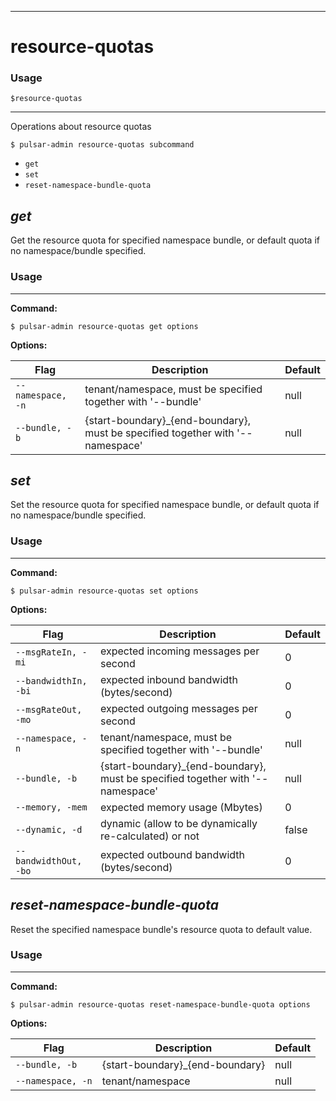 ------------

# resource-quotas

### Usage

`$resource-quotas`

------------

Operations about resource quotas


```bdocs-tab:example_shell
$ pulsar-admin resource-quotas subcommand
```

* `get`
* `set`
* `reset-namespace-bundle-quota`


## <em>get</em>

Get the resource quota for specified namespace bundle, or default quota if no namespace/bundle specified.

### Usage

------------

**Command:**

```bdocs-tab:example_shell
$ pulsar-admin resource-quotas get options
```

**Options:**

|Flag|Description|Default|
|---|---|---|
| `--namespace, -n` | tenant/namespace, must be specified together with '--bundle'|null||
| `--bundle, -b` | {start-boundary}_{end-boundary}, must be specified together with '--namespace'|null||


## <em>set</em>

Set the resource quota for specified namespace bundle, or default quota if no namespace/bundle specified.

### Usage

------------

**Command:**

```bdocs-tab:example_shell
$ pulsar-admin resource-quotas set options
```

**Options:**

|Flag|Description|Default|
|---|---|---|
| `--msgRateIn, -mi` | expected incoming messages per second|0||
| `--bandwidthIn, -bi` | expected inbound bandwidth (bytes/second)|0||
| `--msgRateOut, -mo` | expected outgoing messages per second|0||
| `--namespace, -n` | tenant/namespace, must be specified together with '--bundle'|null||
| `--bundle, -b` | {start-boundary}_{end-boundary}, must be specified together with '--namespace'|null||
| `--memory, -mem` | expected memory usage (Mbytes)|0||
| `--dynamic, -d` | dynamic (allow to be dynamically re-calculated) or not|false||
| `--bandwidthOut, -bo` | expected outbound bandwidth (bytes/second)|0||


## <em>reset-namespace-bundle-quota</em>

Reset the specified namespace bundle's resource quota to default value.

### Usage

------------

**Command:**

```bdocs-tab:example_shell
$ pulsar-admin resource-quotas reset-namespace-bundle-quota options
```

**Options:**

|Flag|Description|Default|
|---|---|---|
| `--bundle, -b` | {start-boundary}_{end-boundary}|null||
| `--namespace, -n` | tenant/namespace|null||

